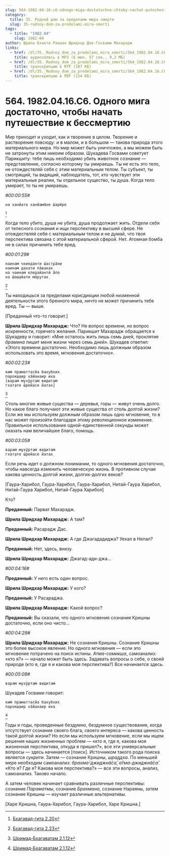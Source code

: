 ```yaml
---
slug: 564-1982-04-16-c6-odnogo-miga-dostatochno-chtoby-nachat-puteshestvie-k-bessmertiyu
category:
  title: 35. Родной дом за пределами мира смерти
  slug: 35-rodnoy-dom-za-predelami-mira-smerti
tags:
  - title: "1982.04"
    slug: 1982-04
author: Шрила Бхакти Ракшак Шридхар Дев-Госвами Махарадж
links:
  - href: /dl/35._Rodnoy_dom_za_predelami_mira_smerti/564_1982.04.16.C6_SridharMj_Odnogo_miga_dostatochno_chtoby_nachat_puteshestvie_k_bessmertiju.mp3
    title: аудиозапись в MP3 (6 мин. 57 сек., 9,2 МБ)
  - href: /dl/35._Rodnoy_dom_za_predelami_mira_smerti/564_1982.04.16.C6_SridharMj_Odnogo_miga_dostatochno_chtoby_nachat_puteshestvie_k_bessmertiju.rtf
    title: транскрипцию в RTF (107 КБ)
  - href: /dl/35._Rodnoy_dom_za_predelami_mira_smerti/564_1982.04.16.C6_SridharMj_Odnogo_miga_dostatochno_chtoby_nachat_puteshestvie_k_bessmertiju.pdf
    title: транскрипцию в PDF (154 КБ)
---
```


# 564. 1982.04.16.C6. Одного мига достаточно, чтобы начать путешествие к бессмертию

Мир приходит и уходит, как и творение в целом. Творение и растворение повсюду: и в малом, и в большом — такова природа этого материального мира. Но мир может быть уничтожен, а мы можем быть не затронуты этим никоим образом. Шукадева Госвами советует Парикшиту: тебе лишь необходимо убить животное сознание — представление, согласно которому ты умираешь. Ты не есть это тело, не отождествляй себя с этим материальным телом. Ты субъект, ты смотрящий, ты видящий, наблюдатель, тот, кто чувствует эти материальные реалии, ты отдельное существо, ты душа. Когда тело умирает, то ты не умираешь.

*#00:00:55#*

    на ханйате ханйама̄не ш́арӣре
[^_ftn1]

Когда тело убито, душа не убита, душа продолжает жить. Отдели себя от телесного сознания и ищи перспективу в высшей сфере. Не отождествляй себя с материальным телом и не думай, что твоя перспектива связана с этой материальной сферой. Нет. Атомная бомба не в силах причинить тебе вред.

*#00:01:29#*

    наинам̇ чхинданти ш́астра̄н̣и
    наинам̇ дахати па̄ваках̣
    на чаинам̇ кледайантй а̄по
    на ш́ош̣айати ма̄рутах̣
[^_ftn2]

Ты находишься за пределами юрисдикции любой низменной деятельности этого бренного мира, ничто не может причинить тебе вред. Ты — выше.

[Преданный что-то говорит.]

**Шрила Шридхар Махарадж:** Что? Не вопрос времени, но вопрос искренности, горячего желания. Парикшит Махарадж обращается к Шукадеву и говорит: «Мне осталось жить лишь семь дней, проклятие *брамина* лишит меня жизни через семь дней». Шукадев ответил: «Этого времени достаточно. Необходимо лишь должным образом использовать это время, мгновения достаточно».

*#00:02:23#*

    ким̇ праматтасйа бахубхих̣
    парокш̣аир ха̄йанаир иха
    [варам̇ мухӯртам̇ видитам̇
    гхат̣ате ш́рейасе йатах̣]
[^_ftn3]

Столь многие живые существа — деревья, горы — живут очень долго. Но какое благо получают эти живые существа от столь долгой жизни? Если же мы используем должным образом лишь одно мгновение, то в нас может произойти благодаря этому революционное изменение. Правильное использование одной-единственной секунды может оказать нам величайшее благо, помощь.

*#00:03:05#*

    варам̇ мухӯртам̇ видитам̇
    гхат̣ате ш́рейасе йатах̣

Если речь идет о должном понимании, то одного мгновения достаточно, чтобы навсегда изменить человеческую жизнь. В противном случае какова ценность долгой жизни, долгих-долгих веков?

[Гаура-Харибол, Гаура-Харибол, Гаура-Харибол, Нитай-Гаура Харибол, Нитай-Гаура Харибол, Нитай-Гаура Харибол]

Кто?

**Преданный:** Парват Махарадж.

**Шрила Шридхар Махарадж:** А там?

**Преданный:** Расарадж Дас.

**Шрила Шридхар Махарадж:** А где Джагададиджа? Уехал в Непал?

**Преданный:** Нет, здесь, внизу.

**Шрила Шридхар Махарадж:** Джагад-ади-джа…

*#00:04:16#*

**Преданный:** У него есть один вопрос.

**Шрила Шридхар Махарадж:** У кого?

**Преданный:** У Расараджа.

**Шрила Шридхар Махарадж:** Какой вопрос?

**Преданный:** Вы сказали, что одного мгновения сознания Кришны достаточно, если оно чисто…

*#00:04:29#*

**Шрила Шридхар Махарадж:** Не сознания Кришны. Сознание Кришны это более высокое явление. Но одного мгновения — если это мгновение потрачено на поиск истины. *Атма-самикша*, самоанализ: «кто я?» — начало может быть здесь. Задавать вопросы о себе, о своей природе (кто я, где я и какова моя перспектива?) Все начинается здесь.

*#00:05:09#*

    варам̇ мухӯртам̇ видитам̇

Шукадев Госвами говорит:

    ким̇ праматтасйа бахубхих̣
    парокш̣аир ха̄йанаир иха
[^_ftn4]

Годы и годы, проведенные бездумно, бездумное существование, когда отсутствует сознание своего блага, своего интереса — какова ценность такой долгой жизни? Но если мы используем мгновение, если мы ищем решения наших жизненных проблем — «кто я, где я, какова моя жизненная перспектива, откуда я пришел?», все эти универсальные вопросы — здесь начинается [поиск]. Источником такого рода поиска является *сукрити*. Затем — сознание Кришны, *шраддха*. По меньшей мере необходим самоанализ: *брахма̄-джиджн̃а̄са̄*, *а̄тма-джиджн̃а̄са̄*: «Кто я? Где я? Какова моя перспектива?» — все эти вопросы, анализ, самоанализ. Таково начало.

А затем человек начинает сравнивать различные перспективы: сознание *Параматмы*, сознание *Брахмана*, сознание Нараяны, затем сознание Кришны — изучает различные альтернативы.

[Харе Кришна, Гаура-Харибол, Гаура-Харибол, Харе Кришна.]



[^_ftn1]: [Бхагавад-гита 2.20](../notes/bhagavad-gita/bhagavad-gita-2-20.md)

[^_ftn2]: [Бхагавад-гита 2.23](../notes/bhagavad-gita/bhagavad-gita-2-23.md)

[^_ftn3]: [Шримад-Бхагаватам 2.1.12](../notes/shrimad-bhagavatam/shrimad-bhagavatam-2-1-12.md)

[^_ftn4]: [Шримад-Бхагаватам 2.1.12](../notes/shrimad-bhagavatam/shrimad-bhagavatam-2-1-12.md)
